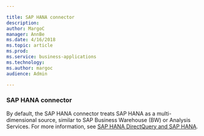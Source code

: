 ```yaml
---

title: SAP HANA connector
description: 
author: MargoC
manager: AnnBe
ms.date: 4/16/2018
ms.topic: article
ms.prod: 
ms.service: business-applications
ms.technology: 
ms.author: margoc
audience: Admin

---
```

### SAP HANA connector



By default, the SAP HANA connector treats SAP HANA as a multi-dimensional
source, similar to SAP Business Warehouse (BW) or Analysis Services. For more
information, see [SAP HANA DirectQuery and SAP
HANA](https://docs.microsoft.com/en-us/power-bi/desktop-directquery-sap-hana).

